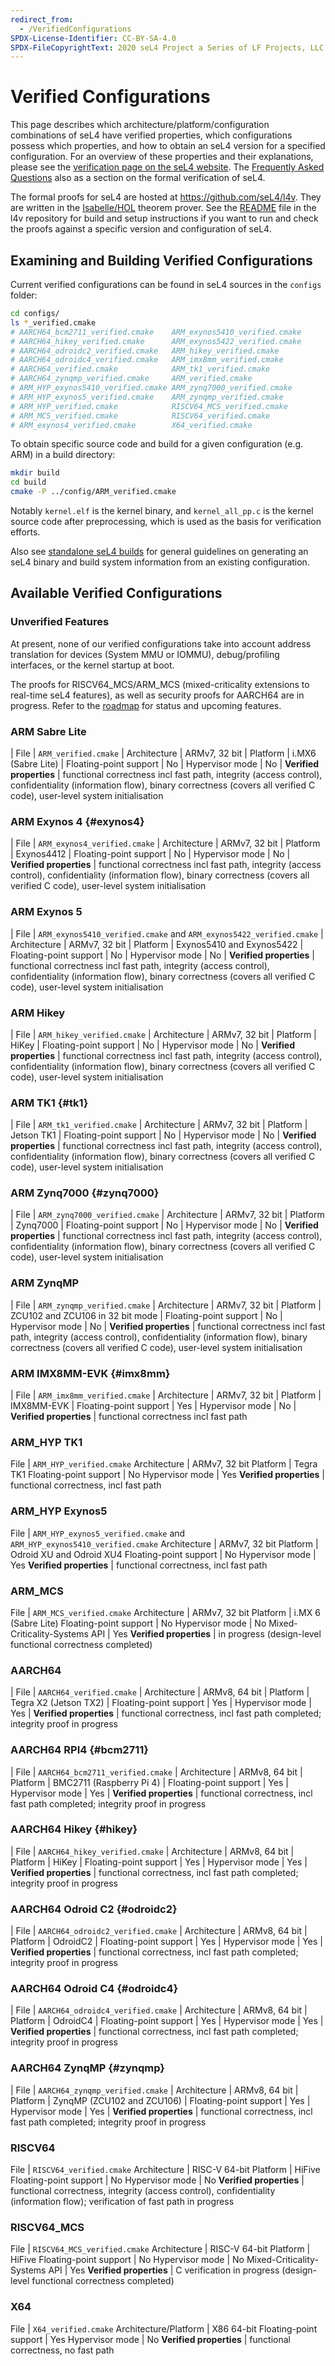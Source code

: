 ```yaml
---
redirect_from:
  - /VerifiedConfigurations
SPDX-License-Identifier: CC-BY-SA-4.0
SPDX-FileCopyrightText: 2020 seL4 Project a Series of LF Projects, LLC.
---
```


# Verified Configurations

This page describes which architecture/platform/configuration combinations of
seL4 have verified properties, which configurations possess which properties,
and how to obtain an seL4 version for a specified configuration. For an overview
of these properties and their explanations, please see the [verification page on
the seL4 website](https://sel4.systems/Verification/). The [Frequently Asked
Questions](https://sel4.systems/About/FAQ.html#verification) also as a section
on the formal verification of seL4.

The formal proofs for seL4 are hosted at <https://github.com/seL4/l4v>.  They
are written in the [Isabelle/HOL](http://isabelle.in.tum.de) theorem prover. See
the [README](https://github.com/seL4/l4v/) file in the l4v repository for build
and setup instructions if you want to run and check the proofs against a
specific version and configuration of seL4.

## Examining and Building Verified Configurations

Current verified configurations can be found in seL4 sources in the
`configs` folder:

```sh
cd configs/
ls *_verified.cmake
# AARCH64_bcm2711_verified.cmake    ARM_exynos5410_verified.cmake
# AARCH64_hikey_verified.cmake      ARM_exynos5422_verified.cmake
# AARCH64_odroidc2_verified.cmake   ARM_hikey_verified.cmake
# AARCH64_odroidc4_verified.cmake   ARM_imx8mm_verified.cmake
# AARCH64_verified.cmake            ARM_tk1_verified.cmake
# AARCH64_zynqmp_verified.cmake     ARM_verified.cmake
# ARM_HYP_exynos5410_verified.cmake ARM_zynq7000_verified.cmake
# ARM_HYP_exynos5_verified.cmake    ARM_zynqmp_verified.cmake
# ARM_HYP_verified.cmake            RISCV64_MCS_verified.cmake
# ARM_MCS_verified.cmake            RISCV64_verified.cmake
# ARM_exynos4_verified.cmake        X64_verified.cmake
```

To obtain specific source code and build for a given configuration (e.g.
ARM) in a build directory:

```sh
mkdir build
cd build
cmake -P ../config/ARM_verified.cmake
```

Notably ``kernel.elf`` is the kernel binary, and ``kernel_all_pp.c`` is
the kernel source code after preprocessing, which is used as the basis
for verification efforts.

Also see [standalone seL4 builds](../buildsystem/standalone.md) for
general guidelines on generating an seL4 binary and build system information
from an existing configuration.

## Available Verified Configurations

### Unverified Features

At present, none of our verified configurations take into account
address translation for devices (System MMU or IOMMU), debug/profiling
interfaces, or the kernel startup at boot.

The proofs for RISCV64\_MCS/ARM\_MCS (mixed-criticality extensions to real-time
seL4 features), as well as security proofs for AARCH64 are in progress. Refer to
the [roadmap](https://sel4.systems/roadmap.html) for status and upcoming features.

### ARM Sabre Lite

| File | `ARM_verified.cmake`
| Architecture | ARMv7, 32 bit
| Platform | i.MX6 (Sabre Lite)
| Floating-point support | No
| Hypervisor mode | No
| **Verified properties** | functional correctness incl fast path, integrity (access control), confidentiality (information flow), binary correctness (covers all verified C code), user-level system initialisation

### ARM Exynos 4 {#exynos4}

| File | `ARM_exynos4_verified.cmake`
| Architecture | ARMv7, 32 bit
| Platform | Exynos4412
| Floating-point support | No
| Hypervisor mode | No
| **Verified properties** | functional correctness incl fast path, integrity (access control), confidentiality (information flow), binary correctness (covers all verified C code), user-level system initialisation

### ARM Exynos 5

| File | `ARM_exynos5410_verified.cmake` and `ARM_exynos5422_verified.cmake`
| Architecture | ARMv7, 32 bit
| Platform | Exynos5410 and Exynos5422
| Floating-point support | No
| Hypervisor mode | No
| **Verified properties** | functional correctness incl fast path, integrity (access control), confidentiality (information flow), binary correctness (covers all verified C code), user-level system initialisation

### ARM Hikey

| File | `ARM_hikey_verified.cmake`
| Architecture | ARMv7, 32 bit
| Platform | HiKey
| Floating-point support | No
| Hypervisor mode | No
| **Verified properties** | functional correctness incl fast path, integrity (access control), confidentiality (information flow), binary correctness (covers all verified C code), user-level system initialisation

### ARM TK1 {#tk1}

| File | `ARM_tk1_verified.cmake`
| Architecture | ARMv7, 32 bit
| Platform | Jetson TK1
| Floating-point support | No
| Hypervisor mode | No
| **Verified properties** | functional correctness incl fast path, integrity (access control), confidentiality (information flow), binary correctness (covers all verified C code), user-level system initialisation

### ARM Zynq7000 {#zynq7000}

| File | `ARM_zynq7000_verified.cmake`
| Architecture | ARMv7, 32 bit
| Platform | Zynq7000
| Floating-point support | No
| Hypervisor mode | No
| **Verified properties** | functional correctness incl fast path, integrity (access control), confidentiality (information flow), binary correctness (covers all verified C code), user-level system initialisation


### ARM ZynqMP

| File | `ARM_zynqmp_verified.cmake`
| Architecture | ARMv7, 32 bit
| Platform | ZCU102 and ZCU106 in 32 bit mode
| Floating-point support | No
| Hypervisor mode | No
| **Verified properties** | functional correctness incl fast path, integrity (access control), confidentiality (information flow), binary correctness (covers all verified C code), user-level system initialisation

### ARM IMX8MM-EVK {#imx8mm}

| File | `ARM_imx8mm_verified.cmake`
| Architecture | ARMv7, 32 bit
| Platform | IMX8MM-EVK
| Floating-point support | Yes
| Hypervisor mode | No
| **Verified properties** | functional correctness incl fast path

### ARM\_HYP TK1

File | `ARM_HYP_verified.cmake`
Architecture | ARMv7, 32 bit
Platform | Tegra TK1
Floating-point support | No
Hypervisor mode | Yes
**Verified properties** | functional correctness, incl fast path

### ARM\_HYP Exynos5

File | `ARM_HYP_exynos5_verified.cmake` and `ARM_HYP_exynos5410_verified.cmake`
Architecture | ARMv7, 32 bit
Platform | Odroid XU and Odroid XU4
Floating-point support | No
Hypervisor mode | Yes
**Verified properties** | functional correctness, incl fast path

### ARM\_MCS

File | `ARM_MCS_verified.cmake`
Architecture | ARMv7, 32 bit
Platform | i.MX 6 (Sabre Lite)
Floating-point support | No
Hypervisor mode | No
Mixed-Criticality-Systems API | Yes
**Verified properties** | in progress (design-level functional correctness completed)

### AARCH64

| File | `AARCH64_verified.cmake`
| Architecture | ARMv8, 64 bit
| Platform | Tegra X2 (Jetson TX2)
| Floating-point support | Yes
| Hypervisor mode | Yes
| **Verified properties** | functional correctness, incl fast path completed; integrity proof in progress

### AARCH64 RPI4 {#bcm2711}

| File | `AARCH64_bcm2711_verified.cmake`
| Architecture | ARMv8, 64 bit
| Platform | BMC2711 (Raspberry Pi 4)
| Floating-point support | Yes
| Hypervisor mode | Yes
| **Verified properties** | functional correctness, incl fast path completed; integrity proof in progress

### AARCH64 Hikey {#hikey}

| File | `AARCH64_hikey_verified.cmake`
| Architecture | ARMv8, 64 bit
| Platform | HiKey
| Floating-point support | Yes
| Hypervisor mode | Yes
| **Verified properties** | functional correctness, incl fast path completed; integrity proof in progress

### AARCH64 Odroid C2 {#odroidc2}

| File | `AARCH64_odroidc2_verified.cmake`
| Architecture | ARMv8, 64 bit
| Platform | OdroidC2
| Floating-point support | Yes
| Hypervisor mode | Yes
| **Verified properties** | functional correctness, incl fast path completed; integrity proof in progress

### AARCH64 Odroid C4 {#odroidc4}

| File | `AARCH64_odroidc4_verified.cmake`
| Architecture | ARMv8, 64 bit
| Platform | OdroidC4
| Floating-point support | Yes
| Hypervisor mode | Yes
| **Verified properties** | functional correctness, incl fast path completed; integrity proof in progress

### AARCH64 ZynqMP {#zynqmp}

| File | `AARCH64_zynqmp_verified.cmake`
| Architecture | ARMv8, 64 bit
| Platform | ZynqMP (ZCU102 and ZCU106)
| Floating-point support | Yes
| Hypervisor mode | Yes
| **Verified properties** | functional correctness, incl fast path completed; integrity proof in progress

### RISCV64

File | `RISCV64_verified.cmake`
Architecture | RISC-V 64-bit
Platform | HiFive
Floating-point support | No
Hypervisor mode | No
**Verified properties** | functional correctness, integrity (access control), confidentiality (information flow); verification of fast path in progress

### RISCV64\_MCS

File | `RISCV64_MCS_verified.cmake`
Architecture | RISC-V 64-bit
Platform | HiFive
Floating-point support | No
Hypervisor mode | No
Mixed-Criticality-Systems API | Yes
**Verified properties** | C verification in progress (design-level functional correctness completed)

### X64

File | `X64_verified.cmake`
Architecture/Platform | X86 64-bit
Floating-point support | Yes
Hypervisor mode | No
**Verified properties** | functional correctness, no fast path